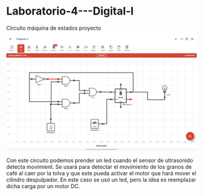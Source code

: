 # Laboratorio-4---Digital-l

Circuito máquina de estados proyecto
![](circuito.jpeg)

Con este circuito podemos prender un led cuando el sensor de ultrasonido detecta movimient. Se usará para detectar el movimiento de los granos de café al caer por la tolva y que este pueda activar el motor que hará mover el cilindro despulpador. En este caso se usó un led, pero la idea es reemplazar dicha carga por un motor DC.
